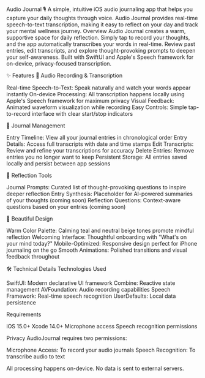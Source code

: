 Audio Journal 🎙️
A simple, intuitive iOS audio journaling app that helps you capture your daily thoughts through voice. Audio Journal provides real-time speech-to-text transcription, making it easy to reflect on your day and track your mental wellness journey.
Overview
Audio Journal creates a warm, supportive space for daily reflection. Simply tap to record your thoughts, and the app automatically transcribes your words in real-time. Review past entries, edit transcripts, and explore thought-provoking prompts to deepen your self-awareness.
Built with SwiftUI and Apple's Speech framework for on-device, privacy-focused transcription.

✨ Features
🎤 Audio Recording & Transcription

Real-time Speech-to-Text: Speak naturally and watch your words appear instantly
On-device Processing: All transcription happens locally using Apple's Speech framework for maximum privacy
Visual Feedback: Animated waveform visualization while recording
Easy Controls: Simple tap-to-record interface with clear start/stop indicators

📖 Journal Management

Entry Timeline: View all your journal entries in chronological order
Entry Details: Access full transcripts with date and time stamps
Edit Transcripts: Review and refine your transcriptions for accuracy
Delete Entries: Remove entries you no longer want to keep
Persistent Storage: All entries saved locally and persist between app sessions

💭 Reflection Tools

Journal Prompts: Curated list of thought-provoking questions to inspire deeper reflection
Entry Synthesis: Placeholder for AI-powered summaries of your thoughts (coming soon)
Reflection Questions: Context-aware questions based on your entries (coming soon)

🎨 Beautiful Design

Warm Color Palette: Calming teal and neutral beige tones promote mindful reflection
Welcoming Interface: Thoughtful onboarding with "What's on your mind today?"
Mobile-Optimized: Responsive design perfect for iPhone journaling on the go
Smooth Animations: Polished transitions and visual feedback throughout


🛠️ Technical Details
Technologies Used

SwiftUI: Modern declarative UI framework
Combine: Reactive state management
AVFoundation: Audio recording capabilities
Speech Framework: Real-time speech recognition
UserDefaults: Local data persistence

Requirements

iOS 15.0+
Xcode 14.0+
Microphone access
Speech recognition permissions

Privacy
AudioJournal requires two permissions:

Microphone Access: To record your audio journals
Speech Recognition: To transcribe audio to text

All processing happens on-device. No data is sent to external servers.
